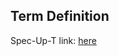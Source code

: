## Term Definition

Spec-Up-T link: <a href='https://weboftrust.github.io/WOT-terms/docs/glossary/autonomic-namespace'>here</a>
